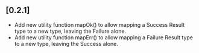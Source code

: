 ## [0.2.1]
- Add new utility function mapOk() to allow mapping a Success<T> Result type to a new type, leaving the Failure<E> alone.
- Add new utility function mapErr() to allow mapping a Failure<E> Result type to a new type, leaving the Success<T> alone.